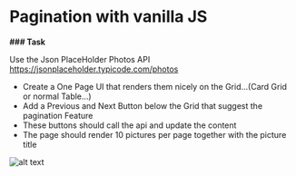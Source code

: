# Pagination with vanilla JS


**### Task**

Use the Json PlaceHolder Photos API
https://jsonplaceholder.typicode.com/photos

* Create a One Page UI that renders them nicely on the Grid…(Card Grid or normal Table…)
* Add a Previous and Next Button below the Grid that suggest the pagination Feature
* These buttons should call the api and update the content
* The page should render 10 pictures per page together with the picture title

![alt text](https://i.ibb.co/FWpwjjG/pagination.png)
